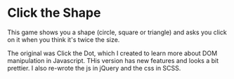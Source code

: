 # Click the Shape

This game shows you a shape (circle, square or triangle) and asks you click on it when you think it's twice the size.

The original was Click the Dot, which I created to learn more about DOM manipulation in Javascript. THis version has new features and looks a bit prettier. I also re-wrote the js in jQuery and the css in SCSS.